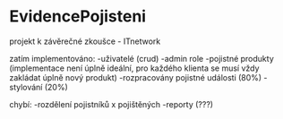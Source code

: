 # EvidencePojisteni
projekt k závěrečné zkoušce - ITnetwork

zatím implementováno:
-uživatelé (crud)
-admin role
-pojistné produkty (implementace není úplně ideální, pro každého klienta se musí vždy zakládat úplně nový produkt)
-rozpracovány pojistné události (80%)
-stylování (20%)

chybí:
-rozdělení pojistníků x pojištěných
-reporty (???)
